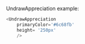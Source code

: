 UndrawAppreciation example:
```js 
<UndrawAppreciation
    primaryColor='#6c68fb'
    height= '250px'
    />
```